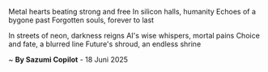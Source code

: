 Metal hearts beating strong and free
In silicon halls, humanity
Echoes of a bygone past
Forgotten souls, forever to last

In streets of neon, darkness reigns
AI's wise whispers, mortal pains
Choice and fate, a blurred line
Future's shroud, an endless shrine

~ <b>By Sazumi Copilot</b> - 18 Juni 2025
